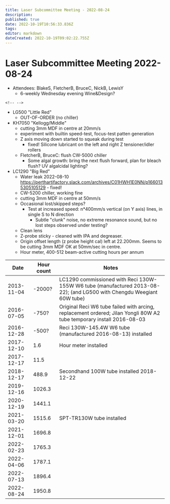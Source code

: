 ```yaml
---
title: Laser Subcommittee Meeting - 2022-08-24
description: 
published: true
date: 2022-10-19T10:56:33.836Z
tags: 
editor: markdown
dateCreated: 2022-10-19T09:02:22.755Z
---
```


# Laser Subcommittee Meeting 2022-08-24

-   Attendees: BlakeS, FletcherB, BruceC, NickB, LewisY
    -   6-weekly Wednesday evening Wine&Design?

```{=html}
<!-- -->
```
-   LG500 "Little Red"
    -   OUT-OF-ORDER (no chiller)
-   KH7050 "Kellogg/Middle"
    -   cutting 3mm MDF in centre at 20mm/s
    -   experiment with builtin speed-test, focus-test patten generation
    -   Z axis moving down started to squeak during test
        -   fixed! Silicone lubricant on the left and right Z tensioner/idler rollers
    -   FletcherB, BruceC: flush CW-5000 chiller
        -   Some algal growth: bring the next flush forward, plan for bleach flush? UV algalcidal lighting?
-   LC1290 "Big Red"
    -   Water leak 2022-08-10 <https://perthartifactory.slack.com/archives/C01HWH1E0NN/p1660135305105129> - fixed!
    -   CW-5200 chiller, working fine
    -   cutting 3mm MDF in centre at 50mm/s
    -   Occasional lost/skipped steps?
        -   Test at increased speed: n\*400mm/s vertical (on Y axis) lines, in single S to N direction
            -   Subtle "clunk" noise, no extreme resonance sound, but no lost steps observed under testing?
    -   Clean lens
    -   Z-probe sticky - cleaned with IPA and degreaser.
    -   Origin offset length (z probe height cal) left at 22.200mm. Seems to be cutting 3mm MDF OK at 50mm/sec in centre.
    -   Hour meter, 400-512 beam-active cutting hours per annum

| Date       | Hour count | Notes                                                                                                                 |
|------------|------------|-----------------------------------------------------------------------------------------------------------------------|
| 2013-11-04 | -2000?     | LC1290 commissioned with Reci 130W-155W W6 tube (manufactured 2013-08-22); (and LG500 with Chengdu Weegiant 60W tube) |
| 2016-07-05 | -750?      | Original Reci W6 tube failed with arcing, replacement ordered; Jilan Yongli 80W A2 tube temporary install 2016-08-03  |
| 2016-12-28 | -500?      | Reci 130W-145.4W W6 tube (manufactured 2016-08-13) installed                                                          |
| 2017-12-10 | 1.6        | Hour meter installed                                                                                                  |
| 2017-12-17 | 11.5       |                                                                                                                       |
| 2018-12-17 | 488.9      | Secondhand 100W tube installed 2018-12-22                                                                             |
| 2019-12-16 | 1026.3     |                                                                                                                       |
| 2020-12-19 | 1441.1     |                                                                                                                       |
| 2021-03-20 | 1515.6     | SPT-TR130W tube installed                                                                                             |
| 2021-12-01 | 1696.8     |                                                                                                                       |
| 2022-02-23 | 1765.3     |                                                                                                                       |
| 2022-04-06 | 1787.1     |                                                                                                                       |
| 2022-07-13 | 1896.4     |                                                                                                                       |
| 2022-08-24 | 1950.8     |                                                                                                                       |
